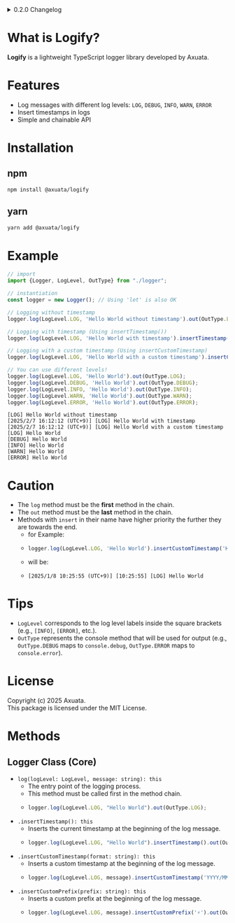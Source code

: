 <details>
  <summary>0.2.0 Changelog</summary>

  - Add ``insertCustomTimestamp(format: string): this``
  - Add ``insertPrefix(prefix: string): this``
  - Improve README.md
</details>

# What is Logify?
**Logify** is a lightweight TypeScript logger library developed by Axuata.

# Features
- Log messages with different log levels: `LOG`, `DEBUG`, `INFO`, `WARN`, `ERROR`
- Insert timestamps in logs
- Simple and chainable API

# Installation
## npm
```bash
npm install @axuata/logify
```
## yarn
```bash
yarn add @axuata/logify
```

# Example
```typescript
// import
import {Logger, LogLevel, OutType} from "./logger";

// instantiation
const logger = new Logger(); // Using 'let' is also OK

// Logging without timestamp
logger.log(LogLevel.LOG, 'Hello World without timestamp').out(OutType.LOG);

// Logging with timestamp (Using insertTimestamp())
logger.log(LogLevel.LOG, 'Hello World with timestamp').insertTimestamp().out(OutType.LOG);

// Logging with a custom timestamp (Using insertCustomTimestamp)
logger.log(LogLevel.LOG, 'Hello World with a custom timestamp').insertCustomTimestamp('YYYY/MM/DD HH:mm:ss Z').out(OutType.LOG);

// You can use different levels!
logger.log(LogLevel.LOG, 'Hello World').out(OutType.LOG);
logger.log(LogLevel.DEBUG, 'Hello World').out(OutType.DEBUG);
logger.log(LogLevel.INFO, 'Hello World').out(OutType.INFO);
logger.log(LogLevel.WARN, 'Hello World').out(OutType.WARN);
logger.log(LogLevel.ERROR, 'Hello World').out(OutType.ERROR);
```
```log
[LOG] Hello World without timestamp
[2025/2/7 16:12:12 (UTC+9)] [LOG] Hello World with timestamp
[2025/2/7 16:12:12 (UTC+9)] [LOG] Hello World with a custom timestamp
[LOG] Hello World
[DEBUG] Hello World
[INFO] Hello World
[WARN] Hello World
[ERROR] Hello World
```

# Caution
- The `log` method must be the **first** method in the chain.
- The `out` method must be the **last** method in the chain.
- Methods with ``insert`` in their name have higher priority the further they are towards the end.
  - for Example:
  - ```typescript
    logger.log(LogLevel.LOG, 'Hello World').insertCustomTimestamp('HH:mm:ss').insertTimestamp().out(OutType.LOG);
    ```
  - will be:
  - ```log
    [2025/1/8 10:25:55 (UTC+9)] [10:25:55] [LOG] Hello World
    ```

# Tips
- `LogLevel` corresponds to the log level labels inside the square brackets (e.g., `[INFO]`, `[ERROR]`, etc.).
- `OutType` represents the console method that will be used for output (e.g., `OutType.DEBUG` maps to `console.debug`, `OutType.ERROR` maps to `console.error`).

# License
Copyright (c) 2025 Axuata.  
This package is licensed under the MIT License.  

# Methods
## Logger Class (Core)
- ``log(logLevel: LogLevel, message: string): this``
  - The entry point of the logging process.  
  - This method must be called first in the method chain.
  - ```typescript
    logger.log(LogLevel.LOG, "Hello World").out(OutType.LOG);
    ```
- ``.insertTimestamp(): this``
  - Inserts the current timestamp at the beginning of the log message.
  - ```typescript
    logger.log(LogLevel.LOG, "Hello World").insertTimestamp().out(OutType.LOG);
    ```
- ``.insertCustomTimestamp(format: string): this``
  - Inserts a custom timestamp at the beginning of the log message.
  - ```typescript
    logger.log(LogLevel.LOG, message).insertCustomTimestamp('YYYY/MM/DD HH:mm:ss Z').out(OutType.LOG);
    ```
- ``.insertCustomPrefix(prefix: string): this``
  - Inserts a custom prefix at the beginning of the log message.
  - ```typescript
    logger.log(LogLevel.LOG, message).insertCustomPrefix('⚡').out(OutType.LOG);
    ```